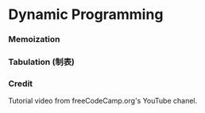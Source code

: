 # Dynamic Programming

### Memoization

### Tabulation (制表)

### Credit
Tutorial video from <a src ="https://www.youtube.com/watch?v=oBt53YbR9Kk&list=PL6KkuR8EGjFAuPwqdjYrBTE3IWr4aatqO&index=7&t=4s">freeCodeCamp.org's YouTube chanel</a>.